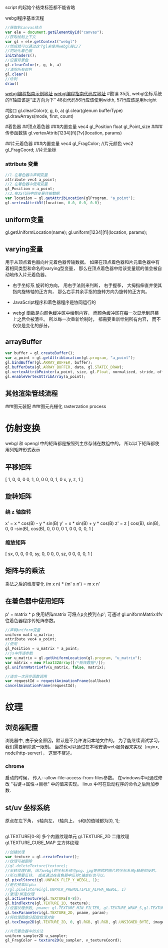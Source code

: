 

script 的起始个结束标签都不能省略

webgl程序基本流程
```js
//获取到canvas结点
var ele = document.getElementById("canvas");
//获取绘制上下文
var gl = ele.getContext("webgl")
//然后就可以通过这个gl来使用webgl接口了
//初始化着色器
initShaders();
//设置背景色
gl.clearColor(r, g, b, a)
//清除所有颜色
gl.clear()
//绘制
draw()
```

[webgl编程指南示例地址](https://sites.google.com/site/webglbook/)
[webgl编程指南代码库地址](http://rodger.global-linguist.com/webgl/lib)
#勘误
35页, webgl坐标系统的Y轴应该是“正方向为下”
48页代码56行应该使用width, 57行应该是用height


#接口
gl.clearColor(r, g, b, a)
gl.clear(glenum bufferType)
gl.drawArrays(mode, first, count)

#着色器
##顶点着色器
###内置变量
vec4 gl_Position
float gl_Point_size
####传参函数族
gl.vertexAttrib[1234][fi][?v](location, params)

##片元着色器
###内置变量
vec4 gl_FragColor; //片元颜色
vec2 gl_FragCoord; //片元坐标

### attribute 变量
```js
//1.在着色器中声明变量
attribute vec4 a_point;
//2.在着色器中使用变量
gl_Position = a_point;
//3.在JS代码中想变量传输数据
var location = gl.getAttribLocation(glProgram, "a_point");
gl.vertexAttrib3f(location, 0.0, 0.0, 0.0);
```

## uniform变量
gl.getUniformLocation(name);
gl.uniform[1234][fi](location, params);

## varying变量
用于从顶点着色器向片元着色器传输数据。
如果在顶点着色器和片元着色器中有着相同类型和命名的varying型变量， 
那么在顶点着色器中给该变量赋的值会被自动地传入片元着色器。

+ 右手坐标系
旋转的方向， 用右手法则来判断， 右手握拳， 大拇指伸直并使其指向旋转轴的正方向， 那么右手其余手指的旋转方向为旋转的正方向。

+ JavaScript程序和着色器程序是协同运行的

+ webgl 函数是向颜色缓冲区中绘制内容， 而颜色缓冲区在每一次显示到屏幕上之后会被清空。
所以每一次重新绘制时， 都需要重新绘制所有内容， 而不仅仅是变化的部分。


## arrayBuffer
```js
var buffer = gl.createBuffer();
var a_point = gl.getAttribLocation(gl.program, "a_point");
gl.bindBuffer(gl.ARRAY_BUFFER, buffer);
gl.bufferData(gl.ARRAY_BUFFER, data, gl.STATIC_DRAW);
gl.vertexAttribPointer(a_point, size, gl.Float, normalized, stride, offset);
gl.enableVertexAttribArray(a_point);
```
## 其他渲染管线流程
###图元装配
###图元光栅化
rasterzation process

# 仿射变换
webgl 和 opengl 中的矩阵都是按照列主序存储在数组中的。
所以以下矩阵都使用列矩阵形式表示
## 平移矩阵
[
    1, 0, 0, 0
    0, 1, 0, 0
    0, 0, 1, 0
    x, y, z, 1
]
## 旋转矩阵
### 绕 z 轴旋转
x' = x * cos(B) - y * sin(B)
y' = x * sin(B) + y * cos(B)
z' = z
[
    cos(B), sin(B), 0, 0
    -sin(B), cos(B),  0, 0
    0,      0        1, 0
    0,      0,       0, 1
]

### 缩放矩阵
[
    sx, 0, 0, 0
    0, sy, 0, 0
    0, 0, sz, 0
    0, 0,  0, 1
]

## 矩阵与的乘法
乘法之后的维度变化
(m x n) * (m' x n') = m x n'

## 在着色器中使用矩阵
p' = matrix * p
使用矩阵matrix 可将点p变换到点p';
可通过 gl.uniformMatrix4fv往着色器程序传矩阵参数。

```js
//声明uniform变量
uniform mat4 u_matrix;
attribute vec4 a_point;
//使用
gl_Position = u_matrix * a_point;
//js中传递参数
var u_matrix = gl.getUniformLocation(gl.program, "u_matrix");
var matrix = new Float32Array([/*矩阵数据*/]);
gl.uniformMatrix4fv(u_matrix, false, matrix);
```

```js
//请求一次异步函数调用
var requestId = requestAnimationFrame(callback)
cancelAnimationFrame(requestId);
```

# 纹理
## 浏览器配置
浏览器中, 由于安全原因，默认是不允许访问本地文件的。
为了能继续调试学习，我们需要解除这一限制。
当然也可以通过在本地安装web服务器来实现（nginx, node/http-server）， 这里不赘述。
### chrome
启动的时候， 传入--allow-file-access-from-files参数。
在windows中可通过修改 "右键->属性->目标" 中的值来实现。
linux 中可在启动程序的命令之后附加参数.

## st/uv 坐标系统
原点在左下角， s轴向左， t轴向上， s和t的值域都为[0, 1];

##
gl.TEXTURE[0-8] 多个内置纹理单元
gl.TEXTURE_2D 二维纹理
gl.TEXTURE_CUBE_MAP 立方体纹理

```js
//创建纹理
var texture = gl.createTexture();
//纹理可被删除
//gl.deleteTexture(texture);
//反转纹理Y轴, 因为webgl的坐标系统与png、jpg等格式的图片的坐标系统y轴是相反的，
//所以需要反转。 或者通过在着色器中反转t轴坐标也可以。
gl.pixelStorei(gl.UNPACK_FLIP_Y_WEBGL, 1);
//是否预乘Alpha
//gl.pixelStorei(gl.UNPACK_PREMULTIPLU_ALPHA_WEBGL, 1)
//激活/绑定纹理
gl.activeTexture(gl.TEXTURE[0-8]);
gl.bindTextre(gl.TEXTURE_2D, texture);
//设置纹理参数, pname: gl.TEXTURE_MIN_FILTER, gl.TEXTURE_WRAP_S,gl.TEXTURE_WRAP_T
gl.texParameteri(gl.TEXTURE_2D, pname, param);
//将纹理图像分配给纹理对象
gl.texImage2D(gl.TEXTURE_2D, 0, gl.RGB, gl.RGB, gl.UNSIGNED_BYTE, image);

//片元着色器中的方法
uniform sampler2D u_sampler;
gl_FragColor = texture2D(u_sampler, v_textureCoord);
```